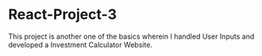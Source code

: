 # React-Project-3

This project is another one of the basics wherein I handled User Inputs and developed a Investment Calculator Website.
